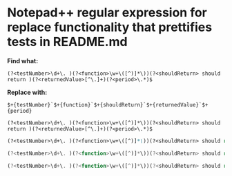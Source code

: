 # Notepad++ regular expression for replace functionality that prettifies tests in README.md

**Find what:**
```regex
(?<testNumber>\d+\. )(?<function>\w+\([^)]*\))(?<shouldReturn> should return )(?<returnedValue>[^\.]+)(?<period>\.*)$
```

**Replace with:**
```regex
$+{testNumber}`$+{function}`$+{shouldReturn}`$+{returnedValue}`$+{period}
```

```re
(?<testNumber>\d+\. )(?<function>\w+\([^)]*\))(?<shouldReturn> should return )(?<returnedValue>[^\.]+)(?<period>\.*)$
```

```perl
(?<testNumber>\d+\. )(?<function>\w+\([^)]*\))(?<shouldReturn> should return )(?<returnedValue>[^\.]+)(?<period>\.*)$
```

```javascript
(?<testNumber>\d+\. )(?<function>\w+\([^)]*\))(?<shouldReturn> should return )(?<returnedValue>[^\.]+)(?<period>\.*)$
```

```js
(?<testNumber>\d+\. )(?<function>\w+\([^)]*\))(?<shouldReturn> should return )(?<returnedValue>[^\.]+)(?<period>\.*)$
```

